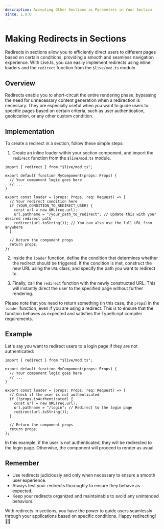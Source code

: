 ```yaml
---
description: Accepting Other Sections as Parameters in Your Section
since: 1.0.0
---
```


# Making Redirects in Sections

Redirects in sections allow you to efficiently direct users to different pages based on certain conditions, providing a smooth and seamless navigation experience. With Live.ts, you can easily implement redirects using inline loaders and the `redirect` function from the `$live/mod.ts` module.

## Overview

Redirects enable you to short-circuit the entire rendering phase, bypassing the need for unnecessary content generation when a redirection is necessary. They are especially useful when you want to guide users to specific pages based on certain criteria, such as user authentication, geolocation, or any other custom condition.

## Implementation

To create a redirect in a section, follow these simple steps:

1. Create an inline loader within your section component, and import the `redirect` function from the `$live/mod.ts` module.

```tsx
import { redirect } from "$live/mod.ts";

export default function MyComponent(props: Props) {
  // Your component logic goes here
  // ...
}

export const loader = (props: Props, req: Request) => {
  // Your redirect condition here
  if (YOUR_CONDITION_TO_REDIRECT_USER) {
    const url = new URL(req.url);
    url.pathname = "/your_path_to_redirect"; // Update this with your desired redirect path
    redirect(url.toString()); // You can also use the full URL from anywhere
  }

  // Return the component props
  return props;
};
```

2. Inside the `loader` function, define the condition that determines whether the redirect should be triggered. If the condition is met, construct the new URL using the `URL` class, and specify the path you want to redirect to.

3. Finally, call the `redirect` function with the newly constructed URL. This will instantly direct the user to the specified page without further rendering.

Please note that you need to return something (in this case, the `props`) in the `loader` function, even if you are using a redirect. This is to ensure that the function behaves as expected and satisfies the TypeScript compiler requirements.

## Example

Let's say you want to redirect users to a login page if they are not authenticated:

```tsx
import { redirect } from "$live/mod.ts";

export default function MyComponent(props: Props) {
  // Your component logic goes here
  // ...
}

export const loader = (props: Props, req: Request) => {
  // Check if the user is not authenticated
  if (!props.isAuthenticated) {
    const url = new URL(req.url);
    url.pathname = "/login"; // Redirect to the login page
    redirect(url.toString());
  }

  // Return the component props
  return props;
};
```

In this example, if the user is not authenticated, they will be redirected to the login page. Otherwise, the component will proceed to render as usual.

## Remember

- Use redirects judiciously and only when necessary to ensure a smooth user experience.
- Always test your redirects thoroughly to ensure they behave as expected.
- Keep your redirects organized and maintainable to avoid any unintended behaviors.

With redirects in sections, you have the power to guide users seamlessly through your applications based on specific conditions. Happy redirecting! 🚀🔀
